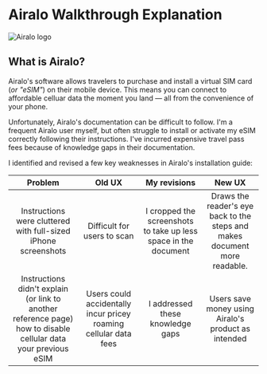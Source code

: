 
# Airalo Walkthrough Explanation

![Airalo logo](/logo.png)

## What is Airalo?

Airalo's software allows travelers to purchase and install a virtual SIM card (*or "eSIM"*) on their mobile device. This means you can connect to affordable celluar data the moment you land — all from the convenience of your phone.

Unfortunately, Airalo's documentation can be difficult to follow. I'm a frequent Airalo user myself, but often struggle to install or activate my eSIM correctly following their instructions. I've incurred expensive travel pass fees because of knowledge gaps in their documentation.

I identified and revised a few key weaknesses in Airalo's installation guide:

| **Problem** | **Old UX** | **My revisions** | **New UX** |
| :---------: | :--------: | :--------------: | :--------: |
| Instructions were cluttered with full-sized iPhone screenshots | Difficult for users to scan | I cropped the screenshots to take up less space in the document | Draws the reader's eye back to the steps and makes document more readable.|
| Instructions didn't explain (or link to another reference page) how to disable cellular data your previous eSIM | Users could accidentally incur pricey roaming cellular data fees | I addressed these knowledge gaps | Users save money using Airalo's product as intended |

